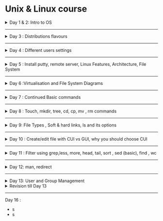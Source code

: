 # Unix & Linux course


<details>
  <summary>Day 1 & 2: Intro to OS</summary>

- Contents
  - software basics
  - OS intro
  - Unix vs Linux vs Windows and their architecture
  - Linux installation
  - Putty and winscp tools setups
- Computer
  - Software
    - System Software -> Linux, interacts with hardware components
      - Device drivers and OS
    - Application Software -> All are application software except Operating Systems. e.g. Java, C/C++,Facebook, Twitter, Gmail
  - Hardware : hard disk, monitor,keyboard, RAM
- What is Operating Systems?

  - It is a platform where we can run all the application softwares
  - It is an interface between Application softwares and hardware components
  - Every OS has libraries (collection of C) and device drivers to communicate between application softwares and hardware components
    - Application Software
    - Shell
    - Libraries
    - Device Drivers
    - Hardware

- Device Drivers : Run devices and communicate with hardware components
  - All drivers are not part of OS.
  - Two types of drivers
    - Internal : Part of OS and are built in
      - They are to run internal parts of computer. e.g. keyboard, RAM, Monitor, mouse, hard disk, motherboard, USB drive,
    - External : you need to set up yourself
      - printer, scanner, fax machine

- **Categories of Operating System**
  - CUI/CLI : Character User Interface/ Command line interface
    - window command prompt
  - GUI : Graphical user interface
- Commands
  - dir : disk information report
- Single User OS
  - Only one user can use system resources such as files, apps, data
  - It does not support networking
  - Stand alone OS
- multiuser os
  - More than one user
  - can share system resources
  - Apps, data & files
  - It supports networking
  - Server OS e.g. Unix, Linux, Win-7,8,10,11
  - History of Microsoft Disk Operating System (MSDOS)
    - First OS in the market, Free
    - CUI, it does not support networking
    - Drawbacks => Standalone OS, no multiuser, multitask environment
    - CLI
    - Was developed in Assembly language
  - MS Window (GUI)
  - History of Unix
    - Developed in year 1973
    - It is CUI
    - Supports networking
    - It is a Server OS
  - Freeware (Oracle, Virtual Box, Putty => they can be downloaded and used for free and features cannot be changed)
  - Open source
    - It can be downloaded including source code
    - You can also modify the program
    - It can be distributed. Below are distributions(similar to brands) /flavours of unix OS
      - e.g. Linux - modified version of Unix , by Linux Torvald
      - Solaris => from Sunsoft (with oracle corp 2010)
      - IBM - AIX : from IBM
      - HP-UX : from Hallet Packward
      - BSD-Unix : Berkely software division
      - Mac OS : Machintosh
  - GUI (Graphical User Interface)
    - Windows is first GUI OS released in the year 1990.
    - win1.0 -> 1990 then evolve
    - win95 -> 1995 => most popular OS in 1990s - stand alone OS
    - To support Internet, Microsoft corp added networking technology.win-NT, server OS
    - win98
    - win2000, win2003, winXP till 2015, many companies use this winXP
    - win7, win8, wi10, win11
    - win-12- with linux kernel
  - Unix and Linux belong to Unix-like family 
    - 
</details>

---

<details>
  <summary>Day 3 : Distributions flavours</summary>

- Virtualisation - VMware
  -
- Linux is a modified version of unix OS
- 1989 - Linux Torvalds has taken unix source code and modified/added some more features
  - 1999 - Apache software foundation has taken over linux product and released as Linux in the market
  - Apache Linux => first officially released version in the market
    - GUI OS, Open source
  - Fedora Linux
  - Suse Linux
  - Debian Linnux
  - CentOS
  - Ubuntu Linux
  - Kali Linux
- What are the distributions of Unix OS?
  - Linux, Solaris, IBM-AIX
- What are the distribution of Linux OS?
  - Most popular version is Ubuntu (open source),Red Hat Enterprise (Licensed version), CentoS (free ware)
  - Software environments - Learning -> Ubuntu - Development - Testing - Production
  </details>

---

<details>
  <summary>Day 4 : Different users settings</summary>
 
- Settings -> Users 
  - passwd username 
  - sudo passwd testuser => you need sudo for enabling users to set password 
- [Install Chrome in Ubuntu](https://www.geeksforgeeks.org/how-to-install-chrome-in-ubuntu/)
  - Ctrl + Shift + Y => To check for download progress
</details>

---

<details>
  <summary>Day 5 : Install putty, remote server, Linux Features, Architecture, File System</summary>

- putty
  - Work with remote server
  - PuTTY is a terminal emulator application which can act as a client for the SSH, Telnet, rlogin, and raw TCP computing protocols. The word "PuTTY" has no meaning, though 'tty' is sometimes used to refer to the Unix terminals, as an acronym for 'teletype'.
  - PuTTY is the recommended application to use for SSH connections from a Windows operating system. PuTTY allows you to access your files and email stored on the engineering servers. It also provides a UNIX environment to run programs that some courses require.

- [Download putty](https://www.chiark.greenend.org.uk/~sgtatham/putty/latest.html)
  - Install and open the Putty app
  - In configuration, you will see Host Name (or IP address)
  - To get IP address, in Ubuntu terminal, type `ifconfig`. If it is not found, install it.
  - Look for inet
    - If you have two adapters, you choose the second one.
    - Device Manager -> VirtualBox Host-Only Ethernet Adapter e.g. 192.168.56.151
    - Add that address under HostName
  - You will have **Network error: Connection refused.**
    - Because SSH connection type is used. Set SSH up in Ubuntu
    - [`sudo apt-get update`](https://www.cyberciti.biz/faq/what-does-sudo-apt-get-update-command-do-on-ubuntu-debian/#:~:text=The%20sudo%20apt%2Dget%20update%20command%20is%20used%20to%20download,list.)
      - sudo : Sudo stands for either "substitute user do" or "super user do" and it allows you to temporarily elevate your current user account to have root privileges.
      - apt : Advanced Package Tool, more commonly known as APT, is a collection of tools used to install, update, remove, and otherwise manage software packages on Debian and its derivative operating systems, including Ubuntu and Linux Mint.
    - `sudo apt install ssh`
    - After you install ssh, you will be able to connect.
      - <img src="./img/putty_ssh_to_ubuntu.jpg">
  - Change font size
    - Right click -> change settings -> Appearance -> Change
  - Create some files in putty server and check them in Ubuntu server
  - Duplicate Session
    - Connect to the same server, and you can connect with different user names
  - clear or Ctrl + l -> clear the terminal
  - `exit` from the login session. You need to `exit`, instead of closing it. 
  - `hostname` : is a computer name
- **winscp**
  - window secure copy
  - Its main function is file transfer between a local and a remote computer. 
  - WinSCP is a popular SFTP client and FTP client for Microsoft Windows! Copy file between a local computer and remote servers using FTP, FTPS, SCP, SFTP, WebDAV or S3 file transfer protocols. 
- *[Transfer files from windows to the server](https://winscp.net/eng/index.php)*
  - Download the setup.exe file
  - cp means secure copy
  - After installation, enter IP address , username and password.
- You can also use [Filezilla](https://filezilla-project.org/download.php?type=client)

- **Features of Linux - Theory Part**
  - Basic features of all OS : Win, Unix, Linux
    - Multi user OS
      - multiple users can chare the same OS
      - <img src="./img/multiusers_connection.png">
    - Multi tasking OS 
      - In window, type Services and check for all the things that are currently running 
      - In Linux, `ps -ef | wc -l`
        - ps is process 
        - to see the details, run `ps -ef`
  - Ony for Unix and Linux 
    - Open Source OS
    - Portable OS
      - Software can work with different hardwares.
      - Independent of hardware e.g. intel/amd, spark, ibm, apple hardware,
    - Secure OS
      - Virus
      - Hacking
      - In windows, there are two types: Client and Server.
        - Win 2008 R2 core - TUI text user interface model 
        - .exe e.g. To watch window, VLC media player download from internet is required. It could be affected by virus easily.
        - Therefore, you need to install Anti-virus for both clients and servers. 
      - Linux server is secure
        - In Linux, .rpm -> redhat package manager. .rpm won't be affected by virus. Therefore, no need to install any third party applications.
        - compared to window, subscriptions (centos, Rocky) are much cheaper. RHEL -> subscription
        - centos no support for production env, there for free
        - RHEL has support for prod env
      - Linux Family Types
        - Debian- Ubuntu, Debian
        - Red Head -  CentOS, Fedora, Rocky, etc.
      - Types of OS
        - SIngle User - Single Tasking -> MSDOS, super user 
        - Single User - Multi tasking -> MSWin
        - Multi User - Multi tasking -> Unix, Linux 
    - Shell scripting
      - Data processing
      - Automation of Admin activities (linux, hadoop, dba, aws, devops)
      - Job scheduling - crondev
      - Files backup
      - Data backup 
      - Development of gateways 
      - Dba backup scripts 
    - GUI 
    
- **Linux File System Theory**
  - Window 
    - DVD or Drive iso.image
    - iso.img
    - PC
    - Reboot OS-> BIOS -> F1 to F12, DEL, ESC 
      - First Boot -> Pen drive , F10 -> Save changes then reboot
    - A - Z drives letter concept for window
      - A and B are reserved for floppy disk..
      - C is reserved for Hard disk
    - In windows, there are two types of users: 
      - Admin : root user
      - Gust : normal user 
  - **Linux**
    - In Linux, there is no drive letter concepts. In linux, directory ( ~ folders) hierarchy.
    - forward slash / is the top level directory 
  - Top Level directory / 
  - /root /home /boot /etc /bin /sbin /usr /opt 
    - /root - root user 
    - /home - normal user
    - /boot - If there is an expected shutdown, 
      - To travel from Mamo to Cophenhagen, you need to use transport methods e.g. car, bike, train
      - Travel from Mamo to Cophenhagen without transport vehicles (bootable files), you will not be able to reach the destination (OS)
      - grub2 -> RHEL 7.0, 8.0 is the boot loader, depending on version, it will change.
        - ground unified boot loader version 2
        - LILO - Linux loader 
    - /etc contains configuration files
    - /bin contains normal user executable commands
    - /sbin contains root user executable commands (super user)
    - /usr - program files - install packges in this directory 
    - /op - is optional for usr , third parties software e.g. Ansible 
    - /proc - contains background running processes (similar to Task manager in Window)
      - `cat /proc/cpuinfo`
      - `cat /proc/meminfo`, Ram, swap is the virtual ram, If physical ram is full, swap will provide support 
    - /var/log - contains variable data 
      - contains log directory - we have log
    - /run - contains non-persistance real time data, running services, media, etc.. If you switch off the machine, you will loose those data
  - Difference between /dev and /run/media
  - /mnt - empty directory. To create a mount point for any partition
  - /lib - contains library files and sharable objects 
  - /temp - contains temporary files 

  - Symbolic links (short cut) - You can access resources quicker.
    - /bin -> /usr/bin
    - /sbin -> /usr/sbin
    - /lib -> /usr/lib 
    - /lib64 -> /usr/lib64

    ```
    cd /
    ls -l 
      you will see all the directories and soft symbolic links
    ```



  - **Three Types of files**
    - Regular file
      - It contains data
        - can be text e.g. Notepad, pdf, word files 
        - binary e.g. .exe files, images, audio, video
    - Directory is like folder from Window.
      - `ls`
      - contains sub directories and files
      - dash - is file
      - d is directory 
    - Device files 
      - Device drivers `cd /dev/`
      - all device drivers starts with c `ls -l`, link file `l`
      - <img src="./img/drivers.png">
      - 

- **Linux Architecture**
  - <img src="https://www.tutorialspoint.com/operating_system/images/linux_architecture.jpg">
  - [Reading about Linux Kernel](https://developer.ibm.com/articles/l-linux-kernel/)

  - <img src="https://www.engineersgarage.com/wp-content/uploads/2016/07/ArticleImage-12104-1.png">
  - <img src="https://1.bp.blogspot.com/-SgpOeYaAw-w/XGRSQeQj_AI/AAAAAAAAB-w/Ry2y07-PWjIhVt2rKZAKxStzhvTO9FhIQCLcBGAs/s1600/Kernel_Architecture.JPGe">
  - Architecture : Simple definition -> is a flow of data between different components of a project 
    - Browser, Facebook -> Middleware -> Database -> Hadoop-> BI tools
  - Linux architecture is a flow of data between different components of a Linux OS
  - There are two layers in Linux OS
    - Shell
    - Kernel
    ```
    echo $SHELL
    echo $0 
    echo $PATH 
    ```
    1. User request goes to the shell 
    2. Shell check whether the command exists
    3. Kernel takes the request, executes and generates outputs to hardware device 
  - Layers
    - C, C++, Java, Hadoop
    - Operating System
      - Shell 
        - Command interpreter 
        - It is an interface between user and kernel
        - Is an outer layer of Linux OS
        - How shell validates the command (shell scripting)
      - Kernel
        - Core layer of Linux system and consists of two layers:
          - Device Drivers - interacts with Hardware components
          - Libraries - communicates with Applications
            - keyboard driver, libraries -> scanf -> printf goes to output library -> output function -> output device driver -> screen 
    - Hardware - Linux can be installed into any hardware components, unlike unix.
  - [filetypes](https://www.geeksforgeeks.org/how-to-find-out-file-types-in-linux/)
    - <img src="./img/filetypes.png">
    - <img src="https://www.2daygeek.com/wp-content/uploads/2019/01/find-identify-file-types-in-linux-4.png">
    - [Files permission reading](https://devconnected.com/linux-file-permissions-complete-guide/)
  - Finished session - 11
  - If you cannot push the repo from terminal, Ubuntu, read this [thread](https://stackoverflow.com/questions/71495330/can-not-push-on-github-through-ubuntu-terminal)
  - [Quickly set up GitHub SSH example](https://www.theserverside.com/blog/Coffee-Talk-Java-News-Stories-and-Opinions/GitHub-SSH-Key-Setup-Config-Ubuntu-Linux)
  - Architecture 
    - Hardware : Processor (ALU - arthimcal logical unit )
    - Kernel : Device info, multi tasking info, file system info - they are all managed by Kernel 
      - Mono -> Linux like machine has this, `uname -a or -r`. This command can be used in both linux and window to find out the kernel version.
      - Micro -> Window like machine has micro kernel
    - RHEL (Bash) Shell -> SH, KSH, CSH
    - Kernel will provide the result from ALU to the monitor .

</details>


---


<details>
  <summary>Day 6 :Virtualisation and File System Diagrams</summary>

- Virtualisation 
  - Gmail account creation 
  - Use browser -> click sign up option (gmail web app)-> Form -> Details got stored in gmail db 
    - www.gmail.com (DNS services it will resolve host name)
    - Install different servers on different machines
      - Web     DB      DNSserver   DHCP
    - <img src="https://www.researchgate.net/publication/323918941/figure/fig1/AS:606727292608512@1521666467730/Virtual-vs-Traditional-Architecture-There-are-different-types-of-hypervisor-which-provide.png">
    - <img src="https://cloudacademy.com/wp-content/uploads/2014/12/vmware-1.png">
  - Window -> Hyper-V
  - Linux -> KVM
  - Oracle -> Virtual Box
  - VMware -> Workstation 16 Pro
- Virtualisation vs Containerisation
  - <img src="https://s7280.pcdn.co/wp-content/uploads/2018/07/containers-vs-virtual-machines.jpg">
  

  ```
    VM - Win DHCP
    VM - DNS
    VM - Win DB
    VM - Linux Web
    Workstation 16
    Window 11 OS
  ```
- (Download VMWare Workstation](https://www.vmware.com/au/products/workstation-pro/workstation-pro-evaluation.html)
- Create a new VM
  - New VM Wizard
  - Typical (recommended) -> Next -> Next
  - Install from 
    - Installer disc:
    - Installer disc image file (iso) - RHEL7.0\rhel-server-7.0-x86
    - **I will install the OS later** - choose this option
  - Select a Guest Operating System
    - Linux 
    - [Red Hat Enterprise Linux 64 bit](https://developers.redhat.com/products/rhel/download) -> Next -> Next 
  - Give VM name
  - Specify Disk Capacity 
    - Maximum disk size - add 80GB
  - Options
    - Store virtual disk as a single file 
    - Split virtual disk into multiple files (if you provide 520GB or something)
  - Customise Hardware
    - Memory 4GB
    - Processors -> Number of core processor => 2
      - speed of processor , cycle per second
    - New CD/DVD -> select the file 
    - Network Adapter - NAT (wifi)  
      - If you use wifi - use Bridged: Connected direclty to the physical network
      - NAT (for landline)
      - Remove printer driver 
    - network time protocol 
      - rhel-pool.ntp.org and switch on Network Time. It will ensure to synchronise among machines. But for personal laptop, you do not need to turn on 
- File Structure continued
  -    **Revise above concepts this weekend - 5 & 6 Nov**
  
  - <img src="https://linuxconfig.org/wp-content/uploads/2013/03/Directory-Filesystem-Hierarchy-Standard.jpg">

  - <img src="https://www.linuxfoundation.org/hs-fs/hubfs/Imported_Blog_Media/standard-unix-filesystem-hierarchy-1.png?width=1817&height=1001&name=standard-unix-filesystem-hierarchy-1.png">

  - username@hostname(machine name):~$
    - ~ represents current home directory 
    - pwd -> /home/su
    - $ indicates that the user is normal user 
  - How to switch users 
    - Because of multi-user, multitasking concepts, you can switch 
    - root@localhost:~$
    - /home/root
  - `su - root` and enter password  and then exit. You will get back to your normal user
  - Absolute vs relative paths 
    - absolute path - full path 
    - relative path - short path 
  
</details>

---

<details>
  <summary>Day 7 : Continued Basic commands </summary>

- `command option argument`
  - option will adjust the behaviour of command
  - argument - command output we want to print
- `cal` : current month calendar
- `cal -y `
- `cal --help`
- Predefined variables are in CAPITAL LETTERS
- single - for unix, -- for GNU therefore
- Linux variables types 
  - Environmental variables 
  - User defined variables
- `echo $HOME` - print directory of the current user
- `pwd vs echo $HOME` : what is the difference even though we get the same output?
  - You call someone , ask where she/he is at 06:00am. Answer: Home
  - You call the same person at 09:00. Answer: Office. **It is pwd.**
  - $HOME is always home address regardless of which directory you are at.  
- `echo $0 or echo $SHELL` - what shell we use?
- `echo $BASH_VERSION` - shell version
- `NAME=yourname` and `echo $NAME`
- `env` : find out how many predefined are variables are in the system
- `N$=1` : command not found
- `uname -a`: check kernel version, gives detailed version
- `uname -r` : print only kernel version
- `tty` : terminal numbers 
- `id username` : to find out the identification of the user, whether there is a user or not
- `whoami` - will give you the current login user name. If username is not provided, it will give you root
- `clear or ctrl + l`
- `date` : will print system date and time 
- `date +%D`
- `date +%b`
- `date +%B`
- `date +%H`
- `date -s "yyyy-mm-dd hh:mm:ss"` : Change system date 
- Select + Shift + Insert - to copy and paste
- `timedatectl` - new command since RHEL 7 version 
  - RTC - real time clock - system BIOS time 
  - NTP - there is no NTP server , therefore, it is not active 
- `timedatectl list-timezones` and q for quit 
- `timedatectl set-timezone "AFrica/Juba"` - you have to be as root user 
- single tab -> all time related commands
- double tabs -> it will give the entire command
- `timedatectl set-ntp true`
- `cat` : concatenation of files, concatenate  files and print on the standard output
  - `cat > file.txt` and add your text and save by `ctrl + D`
  - `cat < file.txt or cat file.txt` : print the file content 
  - `cat file1.txt file2.txt > outputfile.txt`

- <img src="https://i.redd.it/rl0fe7r6zku11.jpg">
- <img src="https://i.redd.it/5fmqo3b0i1j31.png">, from (this link)[https://www.reddit.com/r/linux/comments/cw922a/this_is_my_personal_linux_commands_cheat_sheet/]
</details>

---

<details>
  <summary>Day 8 : Touch, mkdir, tree, cd, cp, mv , rm commands</summary>

- touch
  - `touch file1 file2`: 
  - `touch file{1..3}`: create multiple files - regex 
  - `touch -d "yyyy-mm-dd HH:MM:SS" file1` : change timestamp
    - **Why we need to change date and time for files?** 
      - [Check ](https://phoenixnap.com/kb/touch-command-in-linux)
  - `mkdir country{1..5}` : create directories - country1 to country5
  - `mkdir -p Parent/ChildFolder/GrandChild` : -p is parent
  - `ls -R Parent/` : how many directories are in this folder
    - R is recursive 
  - `mkdir -p NIT/{Linux/{Ubuntu, RHEL}, Microsoft/{Developer, SolutionArchitect}, DevOps/{Dockers,Kubernetes}}` : Multiple tree structure 
  - `tree Foldername` : will show youu tree directory
  - `cd FolderDestination` : change between directories 
  - `cp` : copies
  - `ls -al DirectoryName` : 
  - `cp -rvf dir1 dir2` : 
    - 
  - `mv File1Source File2Destination` : rename
  - `rm -r ls directory` : 
  - `rm file*` : everyfile that starts with file will be deleted. 

</details>

---

<details>
  <summary>Day 9: File Types , Soft & hard links, ls and its options </summary>

- File Types
  - dirs directory
  - c character files e.g. Keyboard, mouse, etc. 
  - block file e.g. Hard disk hdd, pendrive, dvd - inside dev directory 
  - l link files
    - soft link : shortcuts - access resources quicker 
    - hard link : it is a backup file, copy 
  - <img src="https://geek-university.com/wp-content/images/linux/file_type_codes_table.jpg" width=300>
  - <img src="https://miro.medium.com/max/561/1*57A1BlxKRE3JmDSjCFx0oQ.png" width=300>
- `ls -l | grep ^l` : filter link files
- `file File2` - Check the file type
- `cat > soft` write something. To save `ctrl + D`
- `ln -s /home/su/soft sl` : s is option
- `cat >> sl` : change the text 
- `cat /home/su/Desktop/sweden`
- `du -h` : disk usage human readable format 
- `ls -i /home/su/Desktop/soft` : inode properties
- `rm -rf`
- `cat > hard `
- `cat hard`
- `cd Desktop`
- `pwd`
- `ln /home/su/hard h1`
- `cat >> h1`
- `cat /home/su/hard`
- `du -h h1`
- `ls -i hl`
- `ls -i /home/su/hard`
- `cat hl`
  - <img src="https://trendoceans.com/wp-content/uploads/2021/12/Frame-4-1-compressed-1024x576.jpg">
- **ls command syntax**
  - `ls -l`
  - `ls -l F*` : fileter starting F 
  - `ls -l *1`
  - `ls -l [FL]*` List all the files with FL*
  - `ls -l [FKc]*`
  - `ls -ld dir*` : list all directories
  - `ls -ld d*`
  - `ls -al`: filter hidden files all files including hidden files
  - `ls -al`: Create hidden file, add . , 
  - `mkdir .dirExample`
  - `touch bat cat fat hat mat rat`
    - `ls -l *[at]`
    - `ls -l ?at`
    - What is the difference between * and ? ? Arguments are different.
      - * : wild card
      - ? : will consider only one character from the file name
  - `ls -l F?`
  - `ls -l F*`
  - `ls -l ????` : four questions marks ???? it will print all four characters files will be printed.
  - `ls -l [a-c]*`
  - `ls -ltr` : reverse file - sort the file as per descending time order. Current file will be displayed first


</details>

---

<details>
  <summary>Day 10 : Create/edit file with CUI vs GUI, why you should choose CUI</summary>

- `gedit or vim filename` : `esp`
- `vi vs vim`
  - visual display editor
  - visual display editor improved 
- `tty` - terminal number 
- `vi /etc/passwd`
  - switch command mode to insert mode - i 
  - visual mode - v-key 
  - `wq` save and quit
  - save changes - extended command :wq save and quit 
  - gg start
  - G end of the file 
  - nw - word by word curser forward
  - nb - word by word curser back
  - ndd - to cut the line, p to paste
  - u - undo the link, ctrl + r redo
  - nyy - to copy line
  - :q - to quite
  - :w - to save
  - :x - to save and quit 
  - A - start
  - a - next letter insert mode
  - Add empty line below the curser 
  - - `:x` - save and quit 
- `w` - just save, don't quit
- `vim /etc/sudoers` - 
- `vim `
- `/searchword`
- `s/Linux/Windows`
- `:%s/Linux/Windows` - replace all 
- `:8` - 8th line, `:9` - 9th line
- `:X` - to assign the encrypted password, to remove the password, `:X` - do not enter anything
- `vim -o file1 file2` - how to open multiple files
- `vimtutor` - all the commands 
- <img src="https://preview.redd.it/h2cyb9odjeg61.png?width=1958&format=png&auto=webp&s=d8fd8d9f87290298fa66fcc756dbd6c0d2dbab91">
- <img src="http://www.cefns.nau.edu/~pek7/CS200/vi-vim-cheat-sheet-dvorak.gif">
- <img src="https://pbs.twimg.com/media/B_XQ9k7UYAEUmtY.png">

</details>

---

<details>
  <summary>Day 11 : Filter using grep,less, more, head, tail, sort , sed (basic), find , wc  </summary>

- `grep` - glocal regular expression print  to find out words from the files
- `cat /etc/passwd` - contains config files - find out a few words
- `grep -n root /etc/passwd` :print all the words called root, -n is line number
- `grep -v root /etc/passwd` : exclude root word 
- `grep Hello file1` : print out word matches 
- `grep -i hello Hello file1` : -i print both capital and small letter
- `grep -nB4 wheel /etc/group` - n number of lines , B is before , 4 is number
- `grep -e 'root | su' /etc/passwd` - syntax incorrect... -Filter multiple words 
- `ls -l | grep ^b` filter file from directory , lock files
  - piping, execute multiple combination
  - ^ means first letter 
- `ls -l | grep t$` - end letter is t and use $
- `ls -l | grep su` - filter only files with name
- `less /etc/passwd` : how to print contents 
  - b - previous page
  - d - next page
  - v - to edit the content
  - / - to search 
- `less` : 
- `more ` : 
- `head` : first 10 lines
- `head -4 /etc/passwd`
- `tail `
- `cat > file1` : create a file , cat > file2 adsfadfasfadgagouoiwuoibn
- `sort file1 ` : sort in alphabetical order 
- `sort -r file1` - in process management, you need to use sort command.
  - duplicates alphabets
- `sort -u file1`
- `sed` - steam editor 
  - find and replace 
  - Practice sed related example 
- `sed 's/existingword/newword/1' file1` : 1 means first word, 2 means 2nd words, every word repalcement means g
- `sed 's/Linux/Sweden/g' file1 > file2` : redirect the changes into new file2
- `find / -name file1` : / means entire OS
- `ls -i` - inode number
- `find / -inum 12344555`
- `wc /etc/passwd`
  - `wc -l /etc/passwd`
  - `wc -c /etc/passwd`
- `find / -type b`
- `find / -size`
- `find / -size -10k`
- `find / -group su`


</details>

---

<details>
  <summary>Day 12: man, redirect </summary>
- manual page for each command/resrouce 
- `man man`:
  - <img src="https://pbs.twimg.com/media/EzNUFVFVcAMsRDY.jpg" >
  
- `man -k xfs` : you get all xfs related
  - section 8: root user executable command 
- `mandb` : manual database, add newer manual page
- `man 8 xfs_growfs`
- Why should you use session id? Because few commands have similar names, therefore, provide correct session id.
  - password file vs password details
- `man -k passwd`
- `man 1 passwd`
- `man 5 passwd`
- `man -t passwd > test.ps`
- `cat test.ps`
- `evince test.ps` : evine is a PDF reader, GNOME document viewer
- `file test.ps`: check for file type
- `ls test.ps -P 2-4`: P is print
- `man -k tar`
- File Descriptors (Number channel)- Manage open files 
  - <img src="https://miro.medium.com/max/1194/1*KKgbrtuGtfUJLuFERWTMow.png">
  - A file descriptor is a number that uniquely identifies an open file in a computer's operating system. It describes a data resource, and how that resource may be accessed
  - <img src="https://www.computerhope.com/jargon/f/file-descriptor.jpg">
  - To manage open files 0-> n
  - Inside the Kernel, there is descriptor table.
    - 0 : stdin < input e.g. keyboard with this, we provide input
    - 1 : stdout > output e.g. monitor
    - 2 : stderr 2> e.g. monitor 
    - 3 : from here onwards, they are reserved for open files
      - File HelloWorld - Number 3 will manage the file until you opens
      - The descriptor number will be removed from the table. If you opens a new file, 3 will be assigned again to the newly opened file. Therefore , descriptor number is not fixed to the file. [Read this](http://web.eecs.utk.edu/~jplank/plank/classes/cs360/360/notes/Dup/lecture.html)
  - <img src="https://bottomupcs.com/chapter00/figures/file-descriptors.svg">
  - Operator : Input pre, output , error redirector
    - > >> append 
- `ls -l > /home/su/Desktop/test1.txt`
- `ls -al >> /home/su/Desktop/test1.txt`: append
- `ln -l 2>/ho/ho`: redirect 
- `find / -name  file 2>> /home/su/Desktop/file2`
- `find / -name file1 2>>` one file output, one file for error 
- `find / -type b 2> /dev/null`
- `find / -type b &> /home/su/Desktop/errorAndOutput.txt`: error and output to the same file
- `find / -type c &>> /home/su/Desktop/errorAndOutput.txt` : append
- Downtown (idle time) - search for log files- from what time
  - inside, var -> there will be log files.
</details>

---

<details>
  <summary>Day 13: User and Group Management </summary>

- #usermod -> to modify a user
- #userdel -> delete a user
- #passwd -> assign a password for user
```
  All the properties can be obtained from /etc/passwd . contains local user properties
  /etc password contains local user properties
  /etc/shadow contains password properties of local user.
  
  Username      passwd    uid                 gid       comments    home-dir        shell
  root            x       0                   0         root        /root           /bin/bash
  system user
  -----------
  apache          x       1-499 in RHEL6.0    1-499     apache       /var/www/html  /sbin/nologin (non interactive shell)  
                          1-999 in RHEL7,8    1-999
  ftp             x       1-499 in RHEL6.0    1-499     ftp           /var/ftp/pub  /sbin/nologin   
  
  normal user
  -------------
  student
  u1              x       500-60000 in RHEL7,8          u1            /home/u1   /bin/bash (if you do not have bashshell, you cannot login)
                          1000-60000 in RHEL6.0 
  u2
  u3
  Modifying
                                                                      -d while creating new user
                                                                      - m for existing user
  -l                      -u                  -g        -c            -d, -m                -s
  -L : lock the user
  -U : to unlock the user
```
- How Laptop A shares data with Laptop B through network using shared folder
  - create a user account 
- `usermode -l` : to rename the user with user mode 
- [login as root user](https://www.cyberciti.biz/faq/become-superuser-on-ubuntu-linux/#:~:text=Press%20Ctrl%20%2B%20Alt%20%2B%20T%20to%20open%20the%20terminal%20on%20Ubuntu.&text=When%20promoted%20provide%20your%20own,logged%20as%20the%20root%20user.)
  - whoami
  - sudo -i
  - enter password
- `less /etc/passwd`
- `useradd u1`, `id u1`
- `tail /etc/passwd`
- `useradd u2 -u 2002 -g`
- `useradd u2 -u 2002 -c HR -d /home/dir -s /sbin/nologin`
- `su - u2`
- `usermod -s /bin/bash u2`
 - `usermod -m -d/hom`
 - `usermod -l test-user u2`
 - `user -m /home/tuser`
 - `userdel -r test-user`
 - `useradd u2 -u 2002 -c HR -d /home/dir -s /sbin/nologin`
 - `tail /etc/passwd`
 - [User management commands](https://www.redhat.com/sysadmin/linux-commands-manage-users)
</details>

<details>
  <summary>Revision till Day 13 </summary>

- Linux File System

```
  whoami
  / is the root.
  ctrl + l == clear
  bin => binaries => command binaries 
  cat ls => concate 
  sudo cp ls sutest 
  sbin super bin => 
  adduser
  usr => usr/bin, usr/sbin
    - when we use ls , where are we using it from?
  which => where your binary commands live
    e.g. which ls , which 
  boot => boot files
  var => log information related files
  tmp => temporary files
  lib => more shared library files , things that your system need to boot
  sudo -i => log in as root user
  exit/logout => to exit from root user
  dev => devices (printer, etc.)
  sda => virtual disks
  sda1 

```
- **Session -9 Revised** 

  - etc (etsy) files => network, config files 
  - media => mount drive
  - mnt => you use commands to mount 
  - gedit, gvim => edit
  - vi => visual displayed editor
  - vim => visual displayed editor improved 
  - tty => terminal number (better to log in as a root user)
  - vim /etc/passwd
  - When you open the file, you are in command mode. You cannot edit the file content.
  - switch mode from command mode to insert mode , use i key , if you want to get out from insert mode, use esc key.
  - v key => visual mode, read mode, navigate the file content, to get out, use v again.
  - Extended command mode - : wq
  - :q! force quit without saving 
  - **Common mode to insert**
    - i insert
    - A - end of line insert mode
    - a - next letter insert mode
    - I - starting of the line insert mode
    - o - adding line below the cursor
    - O - adding line above the cursor

  - **Extended command mode**
    - :w - save
    - :q - quit
    - :x - save and quit
    - / - search the word
    - s/Linux/Windows -> replace only one word
      - existing new
    - %s/Linux/Windows -> replace all words
    - :se nu - serial number
  - **Command mode options**
    - gg - start of the page
    - G - end of the page
    - 6w - word by word cursor forward
    - 5b - word by word cursor back
    - ndd - to cut the line, p to paste
    - u - undo the line
    - ctrl + r - redo
    - nyy - to copy the line
    - w - 4w, 6w, numbers of words after the current word6b
    - x - delete letter by letter
    - u - undo letter by letter
    - 58

---

<details>
  <summary>Day 14 : TB Added </summary>

- s
- s

</details>

---

<summary>Day 15 : login.defs </summary>

- s
- s

</details>

---

<summary>Day 16 :  </summary>

- s
- s

</details>
